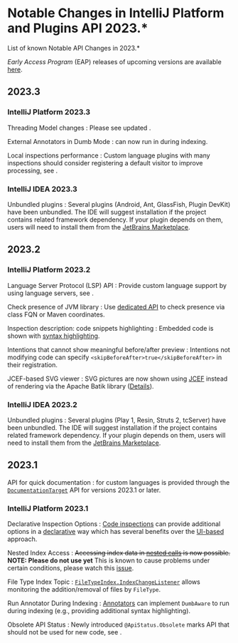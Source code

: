 <!-- Copyright 2000-2024 JetBrains s.r.o. and contributors. Use of this source code is governed by the Apache 2.0 license. -->

# Notable Changes in IntelliJ Platform and Plugins API 2023.*

<link-summary>List of known Notable API Changes in 2023.*</link-summary>

_Early Access Program_ (EAP) releases of upcoming versions are available [here](https://eap.jetbrains.com).

<include from="snippets.md" element-id="gradlePluginVersion"/>

## 2023.3

### IntelliJ Platform 2023.3

Threading Model changes
: Please see updated [](threading_model.md).

External Annotators in Dumb Mode
: [](syntax_highlighting_and_error_highlighting.md#external-annotator) can now run in during indexing.

Local inspections performance
: Custom language plugins with many inspections should consider registering a default visitor to improve processing, see [](code_inspections_and_intentions.md#inspections-performance).

### IntelliJ IDEA 2023.3

Unbundled plugins
: Several plugins (Android, Ant, GlassFish, Plugin DevKit) have been unbundled. The IDE will suggest installation if the project contains related framework dependency. If your plugin depends on them, users will need to install them from the [JetBrains Marketplace](https://plugins.jetbrains.com).

## 2023.2

### IntelliJ Platform 2023.2

Language Server Protocol (LSP) API
: Provide custom language support by using language servers, see [](language_server_protocol.md).

Check presence of JVM library
: Use [dedicated API](psi_cookbook.md#how-do-i-check-the-presence-of-a-jvm-library) to check presence via class FQN or Maven coordinates.

Inspection description: code snippets highlighting
: Embedded code is shown with [syntax highlighting](code_inspections.md#code-snippets).

Intentions that cannot show meaningful before/after preview
: Intentions not modifying code can specify `<skipBeforeAfter>true</skipBeforeAfter>` in their registration.

JCEF-based SVG viewer
: SVG pictures are now shown using [JCEF](embedded_browser_jcef.md) instead of rendering via the Apache Batik library ([Details](https://youtrack.jetbrains.com/issue/IDEA-230850)).

### IntelliJ IDEA 2023.2

Unbundled plugins
: Several plugins (Play 1, Resin, Struts 2, tcServer) have been unbundled. The IDE will suggest installation if the project contains related framework dependency. If your plugin depends on them, users will need to install them from the [JetBrains Marketplace](https://plugins.jetbrains.com).

## 2023.1

API for quick documentation
: [](documentation.md) for custom languages is provided through the
[`DocumentationTarget`](%gh-ic%/platform/lang-impl/src/com/intellij/platform/backend/documentation/DocumentationTarget.kt)
API for versions 2023.1 or later.

### IntelliJ Platform 2023.1

Declarative Inspection Options
: [Code inspections](code_inspections.md) can provide additional options in a [declarative](inspection_options.md#declarative-inspection-options) way which has several benefits over the [UI-based](inspection_options.md#ui-based-inspection-options) approach.

Nested Index Access
: ~~Accessing index data in [nested calls](file_based_indexes.md#nested-index-access) is now possible.~~
**NOTE: Please do not use yet** This is known to cause problems under certain conditions, please watch this [issue](https://youtrack.jetbrains.com/issue/IJPL-265/Nested-index-lookups-still-leads-to-deadlocks).

File Type Index Topic
: [`FileTypeIndex.IndexChangeListener`](%gh-ic%/platform/indexing-api/src/com/intellij/psi/search/FileTypeIndex.java) allows monitoring the addition/removal of files by `FileType`.

Run Annotator During Indexing
: [Annotators](syntax_highlighting_and_error_highlighting.md#annotator) can implement `DumbAware` to run during indexing (e.g., providing additional syntax highlighting).

Obsolete API Status
: Newly introduced `@ApiStatus.Obsolete` marks API that should not be used for new code, see [](verifying_plugin_compatibility.md#obsolete-api).
